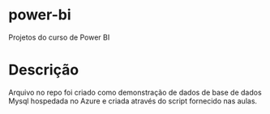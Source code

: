 # power-bi
Projetos do curso de Power BI

# Descrição
Arquivo no repo foi criado como demonstração de dados de base de dados Mysql hospedada no Azure e criada através do script fornecido nas aulas.
